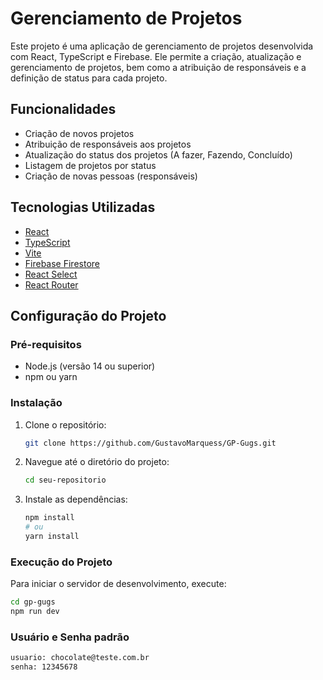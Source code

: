 # Gerenciamento de Projetos

Este projeto é uma aplicação de gerenciamento de projetos desenvolvida com React, TypeScript e Firebase. Ele permite a criação, atualização e gerenciamento de projetos, bem como a atribuição de responsáveis e a definição de status para cada projeto.

## Funcionalidades

- Criação de novos projetos
- Atribuição de responsáveis aos projetos
- Atualização do status dos projetos (A fazer, Fazendo, Concluído)
- Listagem de projetos por status
- Criação de novas pessoas (responsáveis)

## Tecnologias Utilizadas

- [React](https://reactjs.org/)
- [TypeScript](https://www.typescriptlang.org/)
- [Vite](https://vitejs.dev/)
- [Firebase Firestore](https://firebase.google.com/products/firestore)
- [React Select](https://react-select.com/)
- [React Router](https://reactrouter.com/)

## Configuração do Projeto

### Pré-requisitos

- Node.js (versão 14 ou superior)
- npm ou yarn

### Instalação

1. Clone o repositório:

   ```bash
   git clone https://github.com/GustavoMarquess/GP-Gugs.git
   ```

2. Navegue até o diretório do projeto:

   ```bash
   cd seu-repositorio
   ```

3. Instale as dependências:

   ```bash
   npm install
   # ou
   yarn install
   ```

### Execução do Projeto

Para iniciar o servidor de desenvolvimento, execute:

```bash
cd gp-gugs
npm run dev
```

### Usuário e Senha padrão

```bash
usuario: chocolate@teste.com.br
senha: 12345678
```
